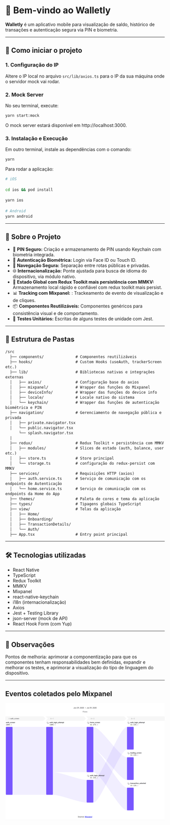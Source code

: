# 🚀 Bem-vindo ao **Walletly**

**Walletly** é um aplicativo mobile para visualização de saldo, histórico de transações e autenticação segura via PIN e biometria.

---

## 🔧 Como iniciar o projeto

### 1. Configuração do IP

Altere o IP local no arquivo `src/lib/axios.ts` para o IP da sua máquina onde o servidor mock vai rodar.

### 2. Mock Server

No seu terminal, execute:

```bash
yarn start:mock
```

O mock server estará disponível em http://localhost:3000.

### 3. Instalação e Execução

Em outro terminal, instale as dependências com o comando:

```bash
yarn
```

Para rodar a aplicação:

```bash
# iOS

cd ios && pod install

yarn ios

# Android
yarn android
```

---

## 📱 Sobre o Projeto

- 🔐 **PIN Seguro:** Criação e armazenamento de PIN usando Keychain com biometria integrada.
- 👤 **Autenticação Biométrica:** Login via Face ID ou Touch ID.
- 🧭 **Navegação Segura:** Separação entre rotas públicas e privadas.
- 🌐 **Internacionalização:** Ponte ajustada para busca de idioma do dispositivo, via módulo nativo.
- 💾 **Estado Global com Redux Toolkit mais persistência com MMKV:** Armazenamento local rápido e confiável com redux toolkit mais persist.
- 📊 **Tracking com Mixpanel:** : Trackeamento de evento de visualização e de cliques.
- 📦 **Componentes Reutilizáveis:** Componentes genéricos para consistência visual e de comportamento.
- 🧪 **Testes Unitários:** Escritas de alguns testes de unidade com Jest.

---

## 📂 Estrutura de Pastas

```
/src
  ├── components/              # Componentes reutilizáveis
  ├── hooks/                   # Custom Hooks (useAuth, trackerScreen etc.)
  ├── lib/                     # Bibliotecas nativas e integrações externas
  │   ├── axios/               # Configuração base do axios
  │   ├── mixpanel/            # Wrapper das funções do Mixpanel
  │   ├── deviceInfo/          # Wrapper das funções do device info
  │   ├── locale/              # Locale nativo do sistema
  │   └── keychain/            # Wrapper das funções de autenticação biométrica e PIN
  ├── navigation/              # Gerenciamento de navegação pública e privada
  │   ├── private.navigator.tsx
  │   └── public.navigator.tsx
      └── splash.navigator.tsx
  |
  ├── redux/                   # Redux Toolkit + persistência com MMKV
  │   ├── modules/             # Slices de estado (auth, balance, user etc.)
  │   ├── store.ts             # Store principal
  │   └── storage.ts           # configuração do redux-persist com MMKV
  ├── services/                # Requisições HTTP (axios)
  │   ├── auth.service.ts      # Serviço de comunicação com os endpoints de Autenticação
  │   └── home.service.ts      # Serviço de comunicação com os endpoints da Home do App
  ├── themes/                  # Paleta de cores e tema da aplicação
  ├── types/                   # Tipagens globais TypeScript
  ├── view/                    # Telas da aplicação
  │   ├── Home/
  │   ├── Onboarding/
  │   ├── TransactionDetails/
  │   └── Auth/
  ├── App.tsx                  # Entry point principal

```

---

## 🛠 Tecnologias utilizadas

- React Native
- TypeScript
- Redux Toolkit
- MMKV
- Mixpanel
- react-native-keychain
- i18n (internacionalização)
- Axios
- Jest + Testing Library
- json-server (mock de API)
- React Hook Form (com Yup)

---

## 📌 Observações

Pontos de melhoria: aprimorar a componentização para que os componentes tenham responsabilidades bem definidas, expandir e melhorar os testes, e aprimorar a visualização do tipo de linguagem do dispositivo.

---

## Eventos coletados pelo Mixpanel

![Fluxo de eventos Mixpanel](src/assets/mixpanel.png)
